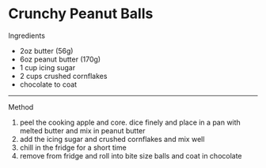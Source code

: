 # Crunchy Peanut Balls

Ingredients

-   2oz butter (56g)
-   6oz peanut butter (170g)
-   1 cup icing sugar
-   2 cups crushed cornflakes
-   chocolate to coat

--------------------------------------------------------------------------------

Method

1.  peel the cooking apple and core. dice finely and place in a pan with melted
    butter and mix in peanut butter
2.  add the icing sugar and crushed cornflakes and mix well
3.  chill in the fridge for a short time
4.  remove from fridge and roll into bite size balls and coat in chocolate
